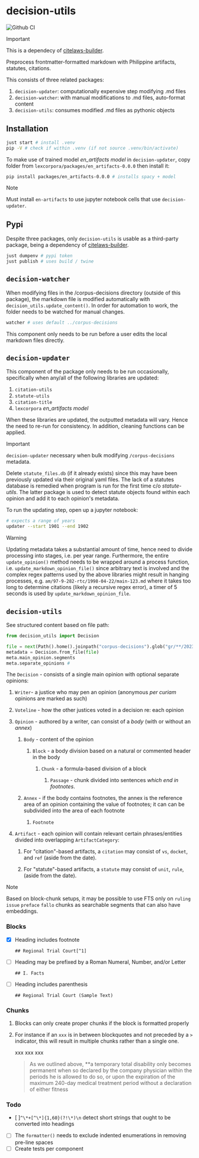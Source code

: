 # decision-utils

![Github CI](https://github.com/justmars/decision-utils/actions/workflows/ci.yml/badge.svg)

> [!IMPORTANT]
> This is a dependecy of [citelaws-builder](https://github.com/justmars/citelaws-builder).

Preprocess frontmatter-formatted markdown with Philippine artifacts, statutes, citations.

This consists of three related packages:

1. `decision-updater`: computationally expensive step modifying .md files
2. `decision-watcher`: with manual modifications to .md files, auto-format content
3. `decision-utils`: consumes modified .md files as pythonic objects

## Installation

```sh
just start # install .venv
pip -V # check if within .venv (if not source .venv/bin/activate)
```

To make use of trained model _en_artifacts model_ in `decision-updater`, copy folder from `lexcorpora/packages/en_artifacts-0.0.0` then install it:

```sh
pip install packages/en_artifacts-0.0.0 # installs spacy + model
```

> [!NOTE]
> Must install `en-artifacts` to use jupyter notebook cells that use `decision-updater`.

## Pypi

Despite three packages, only `decision-utils` is usable as a third-party package, being a dependency of [citelaws-builder](https://github.com/justmars/citelaws-builder).

```sh
just dumpenv # pypi token
just publish # uses build / twine
```

## `decision-watcher`

When modifying files in the /corpus-decisions directory (outside of this package), the markdown file is modified automatically with `decision_utils.update_content()`. In order for automation to work, the folder needs to be watched for manual changes.

```sh
watcher # uses default ../corpus-decisions
```

This component only needs to be run before a user edits the local markdown files directly.

## `decision-updater`

This component of the package only needs to be run occasionally, specifically when any/all of the following libraries are updated:

1. `citation-utils`
2. `statute-utils`
3. `citation-title`
4. `lexcorpora` _en_artifacts model_

When these libraries are updated, the outputted metadata will vary. Hence the need to re-run for consistency. In addition, cleaning functions can be applied.

> [!IMPORTANT]
> `decision-updater` necessary when bulk modifying `/corpus-decisions` metadata.

Delete `statute_files.db` (if it already exists) since this may have been previously updated via their original yaml files. The lack of a statutes database is remedied when program is run for the first time c/o _statute-utils_. The latter package is used to detect statute objects found within each opinion and add it to each opinion's metadata.

To run the updating step, open up a jupyter notebook:

```sh
# expects a range of years
updater --start 1901 --end 1902
```

> [!WARNING]
> Updating metadata takes a substantial amount of time, hence need to divide processing into stages, i.e. per year range. Furthermore, the entire `update_opinion()` method needs to be wrapped around a process function, i.e. `update_markdown_opinion_file()` since arbitrary text is involved and the complex regex patterns used by the above libraries might result in hanging processes, e.g. `am/97-9-282-rtc/1998-04-22/main-123.md` where it takes too long to determine citations (likely a recursive regex error), a timer of 5 seconds is used by `update_markdown_opinion_file`.

## `decision-utils`

See structured content based on file path:

```py
from decision_utils import Decision

file = next(Path().home().joinpath("corpus-decisions").glob("gr/**/2023*/main*"))
metadata = Decision.from_file(file)
meta.main_opinion.segments
meta.separate_opinions #
```

The `Decision` - consists of a single main opinion with optional separate opinions:

1. `Writer`- a justice who may pen an opinion (anonymous _per curiam_ opinions are marked as such)

2. `Voteline` - how the other justices voted in a decision re: each opinion

3. `Opinion` - authored by a writer, can consist of a _body_ (with or without an _annex_)

   1. `Body` - content of the opinion

      1. `Block` - a body division based on a natural or commented header in the body

         1. `Chunk` - a formula-based division of a block

            1. `Passage` - chunk divided into sentences _which end in footnotes_.

   2. `Annex` - if the body contains footnotes, the annex is the reference area of an opinion containing the value of footnotes; it can can be subdivided into the area of each footnote

      1. `Footnote`

4. `Artifact` - each opinion will contain relevant certain phrases/entities divided into overlapping `ArtifactCategory`:

   1. For "citation"-based artifacts, a `citation` may consist of `vs`, `docket`, and `ref` (aside from the date).

   2. For "statute"-based artifacts, a `statute` may consist of `unit`, `rule`, (aside from the date).

> [!NOTE]
> Based on block-chunk setups, it may be possible to use FTS only on `ruling` `issue` `preface` `fallo` chunks as searchable segments that can also have embeddings.

### Blocks

- [x] Heading includes footnote

      ## Regional Trial Court[^1]

- [ ] Heading may be prefixed by a Roman Numeral, Number, and/or Letter

      ## I. Facts

- [ ] Heading includes parenthesis

      ## Regional Trial Court (Sample Text)

### Chunks

1. Blocks can only create proper chunks if the block is formatted properly
2. For instance if an ` xxx ` is in between blockquotes and not preceded by a `>` indicator, this will result in multiple chunks rather than a single one.

    >

    xxx xxx xxx

    > As we outlined above, **a temporary total disability only becomes permanent when so declared by the company physician within the periods he is allowed to do so, or upon the expiration of the maximum 240-day medical treatment period without a declaration of either fitness

### Todo

- [ ]`^\*+[^\*]{1,60}(?!\*)\n` detect short strings that ought to be converted into headings
- [ ] The `formatter()` needs to exclude indented enumerations in removing pre-line spaces
- [ ] Create tests per component
